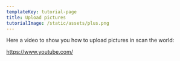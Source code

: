 ```yaml
---
templateKey: tutorial-page
title: Upload pictures
tutorialImage: /static/assets/plus.png
---
```

Here a video to show you how to upload pictures in scan the world:

<https://www.youtube.com/>
